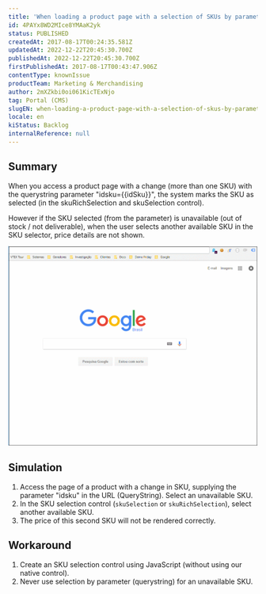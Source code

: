 ```yaml
---
title: 'When loading a product page with a selection of SKUs by parameter (URL), the price is not correctly updated'
id: 4PAYx8WD2MIce8YMAaK2yk
status: PUBLISHED
createdAt: 2017-08-17T00:24:35.581Z
updatedAt: 2022-12-22T20:45:30.700Z
publishedAt: 2022-12-22T20:45:30.700Z
firstPublishedAt: 2017-08-17T00:43:47.906Z
contentType: knownIssue
productTeam: Marketing & Merchandising
author: 2mXZkbi0oi061KicTExNjo
tag: Portal (CMS)
slugEN: when-loading-a-product-page-with-a-selection-of-skus-by-parameter-url-the-price-is-not-correctly-updated
locale: en
kiStatus: Backlog
internalReference: null
---
```


## Summary

When you access a product page with a change (more than one SKU) with the querystring parameter "idsku={{idSku}}", the system marks the SKU as selected (in the skuRichSelection and skuSelection control). 

However if the SKU selected (from the parameter) is unavailable (out of stock / not deliverable), when the user selects another available SKU in the SKU selector, price details are not shown.

![Price not updated on selection of SKU](https://raw.githubusercontent.com/vtexdocs/known-issues/refs/heads/main/docs/en/known-issues/Marketing%20&%20Merchandising/when-loading-a-product-page-with-a-selection-of-skus-by-parameter-url-the-price-is-not-correctly-updated_1.gif)

## Simulation

1. Access the page of a product with a change in SKU, supplying the parameter "idsku" in the URL (QueryString). Select an unavailable SKU.
2. In the SKU selection control (`skuSelection` or `skuRichSelection`), select another available SKU.
3. The price of this second SKU will not be rendered correctly.


## Workaround

1. Create an SKU selection control using JavaScript (without using our native control).
2. Never use selection by parameter (querystring) for an unavailable SKU.

